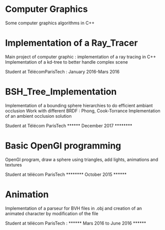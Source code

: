 # Computer Graphics
Some computer graphics algorithms in C++

# Implementation of a Ray_Tracer 
Main project of computer graphic : implementation of a ray tracing in C++ 
Implementation of a kd-tree to better handle complex scene 

Student at TélécomParisTech : January 2016-Mars 2016


# BSH_Tree_Implementation  
Implementation of a bounding sphere hierarchies to do efficient ambiant occlusion
Work with different BRDF : Phong, Cook-Torrance Implementation of an ambient occlusion solution

Student at Télécom ParisTech ****** December 2017 ********


# Basic OpenGl programming
OpenGl program, draw a sphere using triangles, add lights, animations and textures

Student at télécom ParisTech ******** October 2015 ******


# Animation 
Implementation of a parseur for BVH files in .obj and creation of an animated character by modification of the file

Student at télécom ParisTech : ****** Mars 2016 to June 2016 ******
